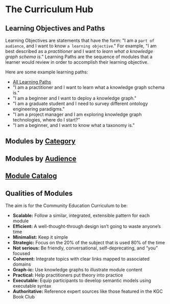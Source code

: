 # The Curriculum Hub

## Learning Objectives and Paths
Learning Objectives are statements that have the form: "I am a `part of audience`, and I want to know `a learning objective`." For example, "I am best described as a _practitioner_ and I want to _learn what a knowledge graph schema is_." Learning Paths are the sequence of modules that a learner would review in order to accomplish their learning objective.

Here are some example learning paths:
* [All Learning Paths](./learning_paths.md)
* "I am a practitioner and I want to learn what a knowledge graph schema is."
* "I am a beginner and I want to deploy a knowledge graph."
* "I am a graduate student and I need to survey different ontology engineering paradigms."
* "I am a project manager and I am exploring knowledge graph technologies, where do I start?"
* "I am a beginner, and I want to know what a taxonomy is."
  
## Modules by [Category](./categories.md)

## Modules by [Audience](./audiences.md)

## [Module Catalog](./curriculum.md)

## Qualities of Modules
The aim is for the Community Education Curriculum to be: 

* **Scalable:** Follow a similar, integrated, extensible pattern for each module 
* **Efficient:** A well-thought-through design isn’t going to waste anyone’s time
* **Minimalist:** Keep it simple
* **Strategic:** Focus on the 20% of the subject that is used 80% of the time
* **Not serious:** Be friendly, conversational, self-deprecating, and “you” focused
* **Coherent:** Integrate topics with clear links mapped to associated domains
* **Graph-ic:** Use knowledge graphs to illustrate module content
* **Practical:** Help practitioners put theory into practice
* **Executable:** Equip participants to develop semantic models using executable syntax
* **Authoritative:** Reference expert sources like those featured in the KGC Book Club
